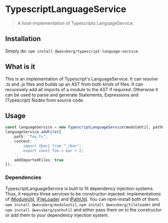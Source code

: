 # TypescriptLanguageService

> A host-implementation of Typescripts LanguageService.

## Installation
Simply do: `npm install @wessberg/typescript-language-service`.

## What is it

This is an implementation of Typescript's LanguageService. It can resolve *.ts* and *.js* files and builds up an AST from both kinds of files.
It can recursively add all imports of a module to the AST if required. Otherwise it can be used to parse and generate Statements, Expressions and (Typescript) Nodes from source code.

## Usage
```typescript
const languageService = new TypescriptLanguageService(moduleUtil, pathUtil, fileLoader);
languageService.addFile({
	path: "foo.ts",
	content: `
		import {bar} from "./bar";
		export const foo = bar + 2;
	`,
	addImportedFiles: true
});
```

### Dependencies

TypescriptLanguageService is built to fit dependency injection systems. Thus, it requires three services to be constructor-injected: implementations of [IModuleUtil](https://github.com/wessberg/moduleutil), [IFileLoader](https://github.com/wessberg/fileloader) and [IPathUtil](https://github.com/wessberg/pathutil).
You can npm-install both of them: `npm install @wessberg/moduleutil`, `npm install @wessberg/fileloader` and `npm install @wessberg/pathutil` and either pass them on to the constructor or add them to your dependency injection system.